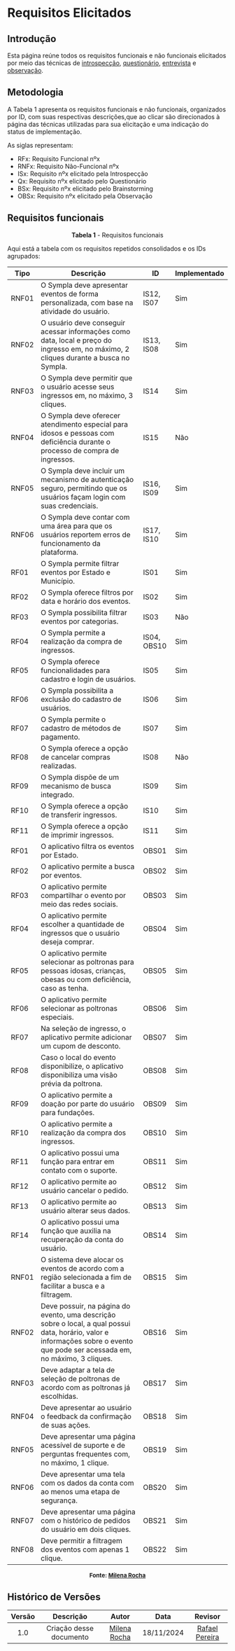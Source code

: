 # Requisitos Elicitados

## Introdução

Esta página reúne todos os requisitos funcionais e não funcionais elicitados por meio das técnicas de [introspecção](tecnicas/introspeccao.md), [questionário](tecnicas/questionario.md), [entrevista](tecnicas/entrevista.md) e [observação](tecnicas/observacao.md).

## Metodologia

A Tabela 1 apresenta os requisitos funcionais e não funcionais, organizados por ID, com suas respectivas descrições,que ao clicar são direcionados à página das técnicas utilizadas para sua elicitação e uma indicação do status de implementação.

As siglas representam:

- RFx: Requisito Funcional nºx
- RNFx: Requisito Não-Funcional nºx
- ISx: Requisito nºx elicitado pela Introspecção
- Qx: Requisito nºx elicitado pelo Questionário
- BSx: Requisito nºx elicitado pelo Brainstorming
- OBSx: Requisito nºx elicitado pela Observação

## Requisitos funcionais

<p style="text-align: center"><b><a id="tab_1" style="visibility: hidden;"></a>Tabela 1</b> - Requisitos funcionais</p>


Aqui está a tabela com os requisitos repetidos consolidados e os IDs agrupados:

| Tipo  | Descrição                                                                                                                         | ID                             | Implementado |
|-------|-----------------------------------------------------------------------------------------------------------------------------------|--------------------------------|--------------|
| RNF01 | O Sympla deve apresentar eventos de forma personalizada, com base na atividade do usuário.                                        | IS12, IS07                    | Sim          |
| RNF02 | O usuário deve conseguir acessar informações como data, local e preço do ingresso em, no máximo, 2 cliques durante a busca no Sympla. | IS13, IS08                    | Sim          |
| RNF03 | O Sympla deve permitir que o usuário acesse seus ingressos em, no máximo, 3 cliques.                                                 | IS14                           | Sim          |
| RNF04 | O Sympla deve oferecer atendimento especial para idosos e pessoas com deficiência durante o processo de compra de ingressos.      | IS15                           | Não          |
| RNF05 | O Sympla deve incluir um mecanismo de autenticação seguro, permitindo que os usuários façam login com suas credenciais.           | IS16, IS09                    | Sim          |
| RNF06 | O Sympla deve contar com uma área para que os usuários reportem erros de funcionamento da plataforma.                             | IS17, IS10                    | Sim          |
| RF01  | O Sympla permite filtrar eventos por Estado e Município.    | IS01                           | Sim          |
| RF02  | O Sympla oferece filtros por data e horário dos eventos.    | IS02                           | Sim          |
| RF03  | O Sympla possibilita filtrar eventos por categorias.        | IS03                           | Não          |
| RF04  | O Sympla permite a realização da compra de ingressos.       | IS04, OBS10                    | Sim          |
| RF05  | O Sympla oferece funcionalidades para cadastro e login de usuários. | IS05                           | Sim          |
| RF06  | O Sympla possibilita a exclusão do cadastro de usuários.    | IS06                           | Sim          |
| RF07  | O Sympla permite o cadastro de métodos de pagamento.        | IS07                           | Sim          |
| RF08  | O Sympla oferece a opção de cancelar compras realizadas.    | IS08                           | Não          |
| RF09  | O Sympla dispõe de um mecanismo de busca integrado.         | IS09                           | Sim          |
| RF10  | O Sympla oferece a opção de transferir ingressos.           | IS10                           | Sim          |
| RF11  | O Sympla oferece a opção de imprimir ingressos.                | IS11                           | Sim          |
| RF01  | O aplicativo filtra os eventos por Estado.                    | OBS01                          | Sim          |
| RF02  | O aplicativo permite a busca por eventos.                     | OBS02                          | Sim          |
| RF03  | O aplicativo permite compartilhar o evento por meio das redes sociais.                                                | OBS03                          | Sim          |
| RF04  | O aplicativo permite escolher a quantidade de ingressos que o usuário deseja comprar.                                 | OBS04                          | Sim          |
| RF05  | O aplicativo permite selecionar as poltronas para pessoas idosas, crianças, obesas ou com deficiência, caso as tenha. | OBS05                          | Sim          |
| RF06  | O aplicativo permite selecionar as poltronas especiais.                                                               | OBS06                          | Sim          |
| RF07  | Na seleção de ingresso, o aplicativo permite adicionar um cupom de desconto.                                          | OBS07                          | Sim          |
| RF08  | Caso o local do evento disponibilize, o aplicativo disponibiliza uma visão prévia da poltrona.                        | OBS08                          | Sim          |
| RF09  | O aplicativo permite a doação por parte do usuário para fundações.                                                    | OBS09                          | Sim          |
| RF10  | O aplicativo permite a realização da compra dos ingressos.                                                            | OBS10                          | Sim          |
| RF11  | O aplicativo possui uma função para entrar em contato com o suporte.                                                  | OBS11                          | Sim          |
| RF12  | O aplicativo permite ao usuário cancelar o pedido.                                                                    | OBS12                          | Sim          |
| RF13  | O aplicativo permite ao usuário alterar seus dados.                                                                   | OBS13                          | Sim          |
| RF14  | O aplicativo possui uma função que auxilia na recuperação da conta do usuário.                                        | OBS14                          | Sim          |
| RNF01 | O sistema deve alocar os eventos de acordo com a região selecionada a fim de facilitar a busca e a filtragem.                                                                   | OBS15                          | Sim          |
| RNF02 | Deve possuir, na página do evento, uma descrição sobre o local, a qual possui data, horário, valor e informações sobre o evento que pode ser acessada em, no máximo, 3 cliques. | OBS16                          | Sim          |
| RNF03 | Deve adaptar a tela de seleção de poltronas de acordo com as poltronas já escolhidas.                                                                                           | OBS17                          | Sim          |
| RNF04 | Deve apresentar ao usuário o feedback da confirmação de suas ações.                                                                                                             | OBS18                          | Sim          |
| RNF05 | Deve apresentar uma página acessível de suporte e de perguntas frequentes com, no máximo, 1 clique.                                                                             | OBS19                          | Sim          |
| RNF06 | Deve apresentar uma tela com os dados da conta com ao menos uma etapa de segurança.                                                                                             | OBS20                          | Sim          |
| RNF07 | Deve apresentar uma página com o histórico de pedidos do usuário em dois cliques.                                                                                               | OBS21                          | Sim          |
| RNF08 | Deve permitir a filtragem dos eventos com apenas 1 clique.                                                                                                                      | OBS22                          | Sim          |


<font size="2"><p style="text-align: center"><b>Fonte: <a href="https://github.com/MilenaFRocha">Milena Rocha</a></p></font>

## Histórico de Versões

| Versão |          Descrição              |     Autor      |      Data      |   Revisor     | 
|:------:|:-------------------------------:|:--------------:|:--------------:|:-------------:|
|  1.0   | Criação desse documento | [Milena Rocha](https://github.com/MilenaFRocha) | 18/11/2024 | [Rafael Pereira](https://github.com/rafgpereira)  |
